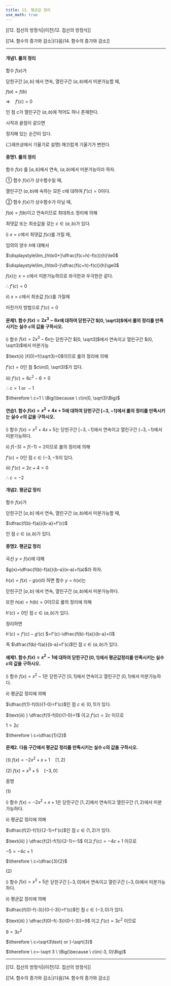 ```yaml
---
title: 13. 평균값 정리
use_math: true
---
```

[[12. 접선의 방정식|(이전)12. 접선의 방정식]]

[[14. 함수의 증가와 감소|(다음)14. 함수의 증가와 감소]]

***

#### 개념1. 롤의 정리

함수 $f(x)$가

닫힌구간 $[a, b]$ 에서 연속, 열린구간 $(a, b)$에서 미분가능할 때,

$f(a)=f(b)$

$\Rightarrow\quad f'(c)=0$

인 점 $c$가 열린구간 $(a, b)$에 적어도 하나 존재한다.



시작과 끝점이 같으면

정지해 있는 순간이 있다. 

(그래프상에서 기울기로 설명) 매끄럽게 기울기가 변한다.


#### 증명1. 롤의 정리

함수 $f(x)$ 를 $[a, b]$에서 연속, $(a, b)$에서 미분가능이라 하자.

① 함수 $f(x)$가 상수함수일 때,

열린구간 $(a, b)$에 속하는 모든 $c$에 대하여 $f'(c)=0$이다.

② 함수 $f(x)$가 상수함수가 아닐 때,

$f(a)=f(b)$이고 연속이므로 최대최소 정리에 의해 

최댓값 또는 최솟값을 갖는 $c\in(a, b)$가 있다.

$\text{i) }x=c$에서 최댓값 $f(c)$를 가질 때,

임의의 양수 $h$에 대해서

$\displaystyle\lim_{h\to0+}\dfrac{f(c+h)-f(c)}{h}\le0$

$\displaystyle\lim_{h\to0-}\dfrac{f(c+h)-f(c)}{h}\ge0$

$f(x)$는 $x=c$에서 미분가능하므로 좌극한과 우극한은 같다.

$\therefore\ f'(c)=0$

$\text{ii) }x=c$에서 최솟값 $f(c)$를 가질때

마찬가지 방법으로 $f'(c)=0$



#### 문제1. 함수 $f(x)=2x^3-6x$에 대하여 닫힌구간 $[0, \sqrt3]$에서 롤의 정리를 만족시키는 실수 $c$의 값을 구하시오. 

$\text{i) }$ 함수 $f(x)=2x^3-6x$는 닫힌구간 $[0, \sqrt3]$에서 연속이고 열린구간 $(0, \sqrt3)$에서 미분가능

$\text{ii) }f(0)=f(\sqrt3)=0$이므로 롤의 정리에 의해

$f'(c)=0$인 점 $c\in(0, \sqrt3)$가 있다.

$\text{iii) }f'(c)=6c^2-6=0$

$\therefore \ c=1\text{ or }-1$

$\therefore \ c=1 \ \Big(\because \ c\in(0, \sqrt3)\Big)$

#### 연습1. 함수 $f(x)=x^2+4x+5$에 대하여 닫힌구간 $[-3, -1]$에서 롤의 정리를 만족시키는 실수 $c$의 값을 구하시오. 

$\text{i) }$ 함수 $f(x)=x^2+4x+5$는 닫힌구간 $[-3, -1]$에서 연속이고 열린구간 $(-3, -1)$에서 미분가능하다.

$\text{ii) }f(-3)=f(-1)=2$이므로 롤의 정리에 의해

$f'(c)=0$인 점 $c\in(-3, -1)$이 있다.

$\text{iii) }f'(c)=2c+4=0$

$\therefore \ c=-2$


#### 개념2. 평균값 정리

함수 $f(x)$가

닫힌구간 $[a, b]$ 에서 연속, 열린구간 $(a, b)$에서 미분가능할 때,

$\dfrac{f(b)-f(a)}{b-a}=f'(c)$

인 점 $c\in(a, b)$가 있다.

#### 증명2. 평균값 정리

곡선 $y=f(x)$에 대해

$g(x)=\dfrac{f(b)-f(a)}{b-a}(x-a)+f(a)$라 하자.

$h(x)=f(x)-g(x)$라 하면 함수 $y=h(x)$는

닫힌구간 $[a, b]$ 에서 연속, 열린구간 $(a, b)$에서 미분가능하다.

또한 $h(a)=h(b)=0$이므로 롤의 정리에 의해

$h'(c)=0$인 점 $c\in(a, b)$가 있다.

정리하면 

$h'(c)=f'(c)-g'(c)$ $=f'(c)-\dfrac{f(b)-f(a)}{b-a}=0$

즉 $\dfrac{f(b)-f(a)}{b-a}=f'(c)$인 점 $c\in(a, b)$가 있다.

#### 예제1. 함수 $f(x)=x^2-1$에 대하여 닫힌구간 $[0, 1]$에서 평균값정리를 만족시키는 실수 $c$의 값을 구하시오. 

$\text{i) }$ 함수 $f(x)=x^2-1$은 닫힌구간 $[0, 1]$에서 연속이고 열린구간 $(0, 1)$에서 미분가능하다.

$\text{ii) }$ 평균값 정리에 의해

$\dfrac{f(1)-f(0)}{1-0}=f'(c)$인 점 $c\in(0, 1)$가 있다.

$\text{iii) } \dfrac{f(1)-f(0)}{1-0}=1$ 이고 $f'(c)=2c$ 이므로

$1=2c$

$\therefore \ c=\dfrac{1}{2}$


#### 문제2. 다음 구간에서 평균값 정리를 만족시키는 실수 $c$의 값을 구하시오. 

(1) $f(x)=-2 x^2+x+1\quad [1, 2]$

(2) $f(x)=x^3+5 \quad [-3, 0]$

증명

(1) 

$\text{i) }$ 함수 $f(x)=-2 x^2+x+1$은 닫힌구간 $[1, 2]$에서 연속이고 열린구간 $(1, 2)$에서 미분가능하다.

$\text{ii) }$ 평균값 정리에 의해

$\dfrac{f(2)-f(1)}{2-1}=f'(c)$인 점 $c\in(1, 2)$가 있다.

$\text{iii) } \dfrac{f(2)-f(1)}{2-1}=-5$ 이고 $f'(c)=-4c+1$ 이므로

$-5=-4c+1$

$\therefore \ c=\dfrac{3}{2}$

(2)

$\text{i) }$ 함수 $f(x)=x^3+5$은 닫힌구간 $[-3, 0]$에서 연속이고 열린구간 $(-3, 0)$에서 미분가능하다.

$\text{ii) }$ 평균값 정리에 의해

$\dfrac{f(0)-f(-3)}{0-(-3)}=f'(c)$인 점 $c\in(-3, 0)$가 있다.

$\text{iii) } \dfrac{f(0)-f(-3)}{0-(-3)}=9$ 이고 $f'(c)=3c^2$ 이므로

$9=3c^2$

$\therefore \ c=\sqrt3\text{ or }-\sqrt{3}$

$\therefore \ c=-\sqrt 3 \ \Big(\because \ c\in(-3, 0)\Big)$



***

[[12. 접선의 방정식|(이전)12. 접선의 방정식]]

[[14. 함수의 증가와 감소|(다음)14. 함수의 증가와 감소]]